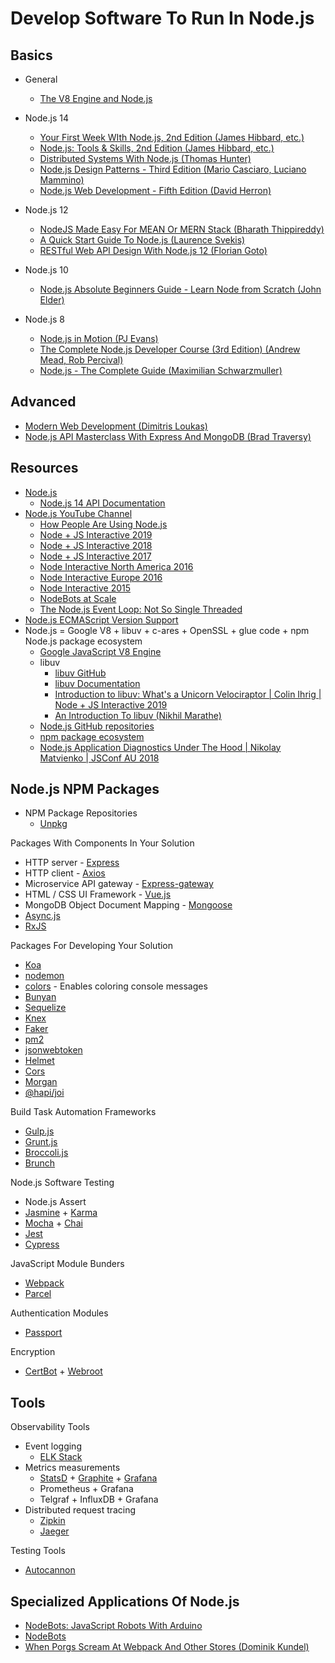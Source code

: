 # Develop Software To Run In Node.js

## Basics

* General
  * [The V8 Engine and Node.js](https://youtu.be/PsDqH_RKvyc)

* Node.js 14
  * [Your First Week WIth Node.js, 2nd Edition (James Hibbard, etc.)](https://learning.oreilly.com/library/view/your-first-week/9781098122805/)
  * [Node.js: Tools & Skills, 2nd Edition (James Hibbard, etc.)](https://learning.oreilly.com/library/view/nodejs-tools/9781098122836/)
  * [Distributed Systems With Node.js (Thomas Hunter)](https://learning.oreilly.com/library/view/distributed-systems-with/9781492077282/)
  * [Node.js Design Patterns - Third Edition (Mario Casciaro, Luciano Mammino)](https://learning.oreilly.com/library/view/nodejs-design-patterns/9781839214110/)
  * [Node.js Web Development - Fifth Edition (David Herron)](https://learning.oreilly.com/library/view/nodejs-web-development/9781838987572/)
* Node.js 12
  * [NodeJS Made Easy For MEAN Or MERN Stack (Bharath Thippireddy)](https://learning.oreilly.com/videos/nodejs-made-easy/9781801076890/)
  * [A Quick Start Guide To Node.js (Laurence Svekis)](https://learning.oreilly.com/videos/a-quick-start/9781800568952/)
  * [RESTful Web API Design With Node.js 12 (Florian Goto)](https://learning.oreilly.com/videos/restful-web-api/9781838648770/)
* Node.js 10
  * [Node.js Absolute Beginners Guide - Learn Node from Scratch (John Elder)](https://learning.oreilly.com/videos/node-js-absolute-beginners/9781838987961)
* Node.js 8
  * [Node.js in Motion (PJ Evans)](https://learning.oreilly.com/videos/node-js-in-motion/10000MNLV201720/)
  * [The Complete Node.js Developer Course (3rd Edition) (Andrew Mead, Rob Percival) ](https://learning.oreilly.com/videos/the-complete-node-js/9781789955071)
  * [Node.js - The Complete Guide (Maximilian Schwarzmuller)](https://learning.oreilly.com/videos/node-js-the/9781838826864)

## Advanced

  * [Modern Web Development (Dimitris Loukas)](https://learning.oreilly.com/videos/javascript-essentials-for/9781838982676)
  * [Node.js API Masterclass With Express And MongoDB (Brad Traversy)](https://learning.oreilly.com/videos/node-js-api-masterclass/9781800569638/)

## Resources

* [Node.js](https://nodejs.org/)
  * [Node.js 14 API Documentation](https://nodejs.org/dist/latest-v14.x/docs/api/)
* [Node.js YouTube Channel](https://www.youtube.com/channel/UCQPYJluYC_sn_Qz_XE-YbTQ)
  * [How People Are Using Node.js](https://www.youtube.com/playlist?list=PLfMzBWSH11xYieEIRBxmG4NGJKsv8MLMb)
  * [Node + JS Interactive 2019](https://www.youtube.com/playlist?list=PLfMzBWSH11xZPfWcC0DqFqKo_reMP58mw)
  * [Node + JS Interactive 2018](https://www.youtube.com/playlist?list=PLfMzBWSH11xaZvhv1X5Fq1H-oMdnAtG6k)
  * [Node + JS Interactive 2017](https://www.youtube.com/playlist?list=PLfMzBWSH11xa-iNnQG2555lgi4574nZOh)
  * [Node Interactive North America 2016](https://www.youtube.com/playlist?list=PLfMzBWSH11xYaaHMalNKqcEurBH8LstB8)
  * [Node Interactive Europe 2016](https://www.youtube.com/playlist?list=PLfMzBWSH11xZKfC2b-XWJRMtl9y-jtQBN)
  * [Node Interactive 2015](https://www.youtube.com/playlist?list=PLfMzBWSH11xYjL8oFumSfzOf6-kr8_t-o)
  * [NodeBots at Scale](https://www.youtube.com/watch?v=CGGGklIfigc)
  * [The Node.js Event Loop: Not So Single Threaded](https://youtu.be/zphcsoSJMvM)
* [Node.js ECMAScript Version Support](https://node.green/)
* Node.js = Google V8 + libuv + c-ares + OpenSSL + glue code + npm Node.js package ecosystem
  * [Google JavaScript V8 Engine](https://v8.dev/)
  * libuv
    * [libuv GitHub](https://github.com/libuv/libuv)
    * [libuv Documentation](http://docs.libuv.org/en/v1.x/)
    * [Introduction to libuv: What's a Unicorn Velociraptor | Colin Ihrig | Node + JS Interactive 2019](https://youtu.be/_c51fcXRLGw?list=PLfMzBWSH11xZPfWcC0DqFqKo_reMP58mw)
    * [An Introduction To libuv (Nikhil Marathe)](http://nikhilm.github.io/uvbook/)
  * [Node.js GitHub repositories](https://github.com/nodejs)
  * [npm package ecosystem](https://www.npmjs.com/)
  * [Node.js Application Diagnostics Under The Hood | Nikolay Matvienko | JSConf AU 2018](https://youtu.be/y2PRfNsY28w?list=PLZriQCloF6GDuXF8RRPd1mIl9W2QXF-sQ)

## Node.js NPM Packages

* NPM Package Repositories
  * [Unpkg](https://unpkg.com/)

Packages With Components In Your Solution
  * HTTP server - [Express](https://www.datree.io/resources/node-js-frameworks-packages)
  * HTTP client - [Axios](https://github.com/axios/axios)
  * Microservice API gateway - [Express-gateway](https://www.express-gateway.io)
  * HTML / CSS UI Framework - [Vue.js](https://vuejs.org/)
  * MongoDB Object Document Mapping - [Mongoose](https://mongoosejs.com)
  * [Async.js](https://caolan.github.io/async/)
  * [RxJS](https://github.com/ReactiveX/rxjs)

Packages For Developing Your Solution  
  * [Koa](https://koajs.com/)
  * [nodemon](https://www.npmjs.com/package/nodemon)
  * [colors]() - Enables coloring console messages
  * [Bunyan](https://github.com/trentm/node-bunyan)
  * [Sequelize](https://sequelize.org/)
  * [Knex](http://knexjs.org/)  
  * [Faker](https://github.com/marak/faker.js/)  
  * [pm2](https://pm2.keymetrics.io/)
  * [jsonwebtoken](https://github.com/auth0/node-jsonwebtoken)
  * [Helmet](https://github.com/helmetjs/helmet)
  * [Cors](https://github.com/expressjs/cors)
  * [Morgan](https://github.com/expressjs/morgan)
  * [@hapi/joi](https://github.com/hapijs/joi)

Build Task Automation Frameworks
* [Gulp.js](https://gulpjs.com/)
* [Grunt.js](https://gruntjs.com/)
* [Broccoli.js](https://broccoli.build/)
* [Brunch](https://brunch.io/)

Node.js Software Testing
* Node.js Assert
* [Jasmine](https://jasmine.github.io/) + [Karma](https://karma-runner.github.io/2.0/index.html)
* [Mocha](https://mochajs.org/) + [Chai](https://www.chaijs.com/)
* [Jest](https://jestjs.io/)
* [Cypress](https://www.cypress.io/)

JavaScript Module Bunders
* [Webpack](https://webpack.js.org/)
* [Parcel](https://parceljs.org)

Authentication Modules
* [Passport](http://www.passportjs.org/)

Encryption
* [CertBot](https://certbot.eff.org/) + [Webroot](https://certbot.eff.org/docs/using.html#webroot)

## Tools

Observability Tools
* Event logging
  * [ELK Stack](https://www.elastic.co/what-is/elk-stack)
* Metrics measurements
  * [StatsD](https://github.com/statsd/statsd) + [Graphite](https://github.com/graphite-project) + [Grafana](https://grafana.com/)
  * Prometheus + Grafana
  * Telgraf + InfluxDB + Grafana
* Distributed request tracing
  * [Zipkin](https://zipkin.io/)
  * [Jaeger](https://www.jaegertracing.io/)

Testing Tools
* [Autocannon](https://github.com/mcollina/autocannon)


## Specialized Applications Of Node.js

* [NodeBots: JavaScript Robots With Arduino]()
* [NodeBots](https://nodebots.io/)
* [When Porgs Scream At Webpack And Other Stores (Dominik Kundel)](https://youtu.be/YzSQh9djW04?list=PLfMzBWSH11xZPfWcC0DqFqKo_reMP58mw)

